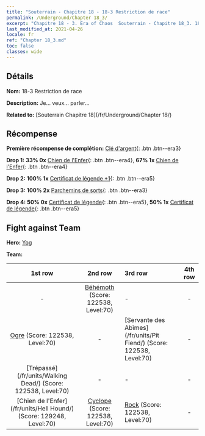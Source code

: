 ```yaml
---
title: "Souterrain - Chapitre 18 - 18-3 Restriction de race"
permalink: /Underground/Chapter 18_3/
excerpt: "Chapitre 18 - 3. Era of Chaos  Souterrain - Chapitre 18_3. 18-3 Restriction de race"
last_modified_at: 2021-04-26
locale: fr
ref: "Chapter 18_3.md"
toc: false
classes: wide
---
```


## Détails

 **Nom:** 18-3 Restriction de race

 **Description:** Je... veux... parler...

 **Related to:** [Souterrain Chapitre 18](/fr/Underground/Chapter 18/)

## Récompense

 **Première récompense de complétion:** [Clé d'argent](/ItemsFR/con_693/){: .btn .btn--era3}

 **Drop 1:** **33% 0x** [Chien de l'Enfer](/ItemsFR/unt_228/){: .btn .btn--era4}, **67% 1x** [Chien de l'Enfer](/ItemsFR/unt_228/){: .btn .btn--era4}

 **Drop 2:** **100% 1x** [Certificat de légende +1](/ItemsFR/mat_74/){: .btn .btn--era5}

 **Drop 3:** **100% 2x** [Parchemins de sorts](/ItemsFR/con_694/){: .btn .btn--era3}

 **Drop 4:** **50% 0x** [Certificat de légende](/ItemsFR/mat_67/){: .btn .btn--era5}, **50% 1x** [Certificat de légende](/ItemsFR/mat_67/){: .btn .btn--era5}


## Fight against Team
 **Hero:** [Yog](/fr/heroes/Yog/)

 **Team:**


  | 1st row | 2nd row | 3rd row | 4th row |
  |:----:|:----:|:----|:----:|
  | - | [Béhémoth](/fr/units/Behemoth/) (Score: 122538, Level:70)  | - | - |
  | [Ogre](/fr/units/Ogre/) (Score: 122538, Level:70)  | - | [Servante des Abîmes](/fr/units/Pit Fiend/) (Score: 122538, Level:70)  | - |
  | [Trépassé](/fr/units/Walking Dead/) (Score: 122538, Level:70)  | - | - | - |
  | [Chien de l'Enfer](/fr/units/Hell Hound/) (Score: 129248, Level:70)  | [Cyclope](/fr/units/Cyclops/) (Score: 122538, Level:70)  | [Rock](/fr/units/Roc/) (Score: 122538, Level:70)  | - |


